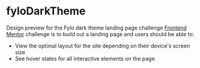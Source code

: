 # fyloDarkTheme
Design preview for the Fylo dark theme landing page challenge
[Frontend Mentor](https://www.frontendmentor.io)
challenge is to build out a landing page and users should be able to: 
- View the optimal layout for the site depending on their device's screen size
- See hover states for all interactive elements on the page
